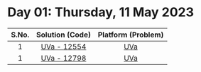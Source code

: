 # Day 01: Thursday, 11 May 2023

| S.No. |                      Solution (Code)                      |                    Platform (Problem)                    |
| :---: | :-------------------------------------------------------: | :------------------------------------------------------: |
|   1   | [UVa - 12554](/Day%2001%20-%20110523/UVa%20-%2012554.cpp) | [UVa](http://uva.onlinejudge.org/external/125/12554.pdf) |
|   1   | [UVa - 12798](/Day%2001%20-%20110523/UVa%20-%2012798.cpp) | [UVa](http://uva.onlinejudge.org/external/127/12798.pdf) |
